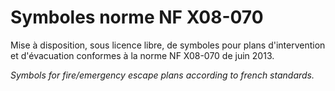 # Symboles norme NF X08-070
Mise à disposition, sous licence libre, de symboles pour plans d'intervention et d'évacuation conformes à la norme NF X08-070 de juin 2013.

*Symbols for fire/emergency escape plans according to french standards.*
